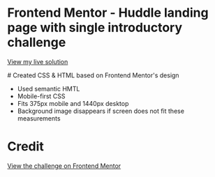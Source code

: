 # Frontend Mentor - Huddle landing page with single introductory challenge

[View my live solution](https://huddle-landing-page-frontend-mentor.vercel.app/)

# Created CSS & HTML based on Frontend Mentor's design

- Used semantic HMTL
- Mobile-first CSS
- Fits 375px mobile and 1440px desktop
- Background image disappears if screen does not fit these measurements

# Credit

[View the challenge on Frontend Mentor](https://www.frontendmentor.io/challenges/huddle-landing-page-with-a-single-introductory-section-B_2Wvxgi0)
